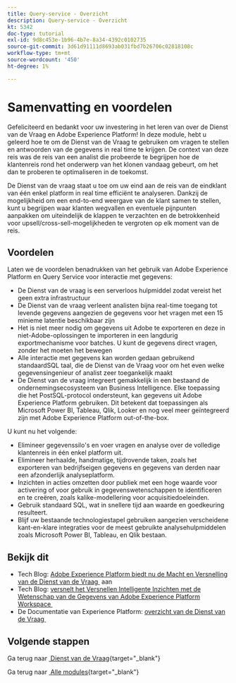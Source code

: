```yaml
---
title: Query-service - Overzicht
description: Query-service - Overzicht
kt: 5342
doc-type: tutorial
exl-id: 9d8c453e-1b96-4b7e-8a34-4392c0102735
source-git-commit: 3d61d91111d8693ab031fbd7b26706c02818108c
workflow-type: tm+mt
source-wordcount: '450'
ht-degree: 1%

---
```


# Samenvatting en voordelen

Gefeliciteerd en bedankt voor uw investering in het leren van over de Dienst van de Vraag en Adobe Experience Platform!
In deze module, hebt u geleerd hoe te om de Dienst van de Vraag te gebruiken om vragen te stellen en antwoorden van de gegevens in real time te krijgen. De context van deze reis was de reis van een analist die probeerde te begrijpen hoe de klantenreis rond het onderwerp van het klonen vandaag gebeurt, om het dan te proberen te optimaliseren in de toekomst.

De Dienst van de vraag staat u toe om uw eind aan de reis van de eindklant van één enkel platform in real time efficiënt te analyseren. Dankzij de mogelijkheid om een end-to-end weergave van de klant samen te stellen, kunt u begrijpen waar klanten wegvallen en eventuele pijnpunten aanpakken om uiteindelijk de klappen te verzachten en de betrokkenheid voor upsell/cross-sell-mogelijkheden te vergroten op elk moment van de reis.

## Voordelen

Laten we de voordelen benadrukken van het gebruik van Adobe Experience Platform en Query Service voor interactie met gegevens:

- De Dienst van de vraag is een serverloos hulpmiddel zodat vereist het geen extra infrastructuur
- De Dienst van de vraag verleent analisten bijna real-time toegang tot levende gegevens aangezien de gegevens voor het vragen met een 15 minieme latentie beschikbaar zijn
- Het is niet meer nodig om gegevens uit Adobe te exporteren en deze in niet-Adobe-oplossingen te importeren in een langdurig exportmechanisme voor batches. U kunt de gegevens direct vragen, zonder het moeten het bewegen
- Alle interactie met gegevens kan worden gedaan gebruikend standaardSQL taal, die de Dienst van de Vraag voor om het even welke gegevensingenieur of analist zeer toegankelijk maakt
- De Dienst van de vraag integreert gemakkelijk in een bestaand de ondernemingsecosysteem van Business Intelligence. Elke toepassing die het PostSQL-protocol ondersteunt, kan gegevens uit Adobe Experience Platform gebruiken. Dit betekent dat toepassingen als Microsoft Power BI, Tableau, Qlik, Looker en nog veel meer geïntegreerd zijn met Adobe Experience Platform out-of-the-box.

U kunt nu het volgende:

- Elimineer gegevenssilo&#39;s en voer vragen en analyse over de volledige klantenreis in één enkel platform uit.
- Elimineer herhaalde, handmatige, tijdrovende taken, zoals het exporteren van bedrijfseigen gegevens en gegevens van derden naar een afzonderlijk analyseplatform.
- Inzichten in acties omzetten door publiek met een hoge waarde voor activering of voor gebruik in gegevenswetenschappen te identificeren en te creëren, zoals kalike-modellering voor acquisitiedoeleinden.
- Gebruik standaard SQL, wat in snellere tijd aan waarde en goedkeuring resulteert.
- Blijf uw bestaande technologiestapel gebruiken aangezien verscheidene kant-en-klare integraties voor de meest gebruikte analysehulpmiddelen zoals Microsoft Power BI, Tableau, en Qlik bestaan.

## Bekijk dit

- Tech Blog: [&#x200B; Adobe Experience Platform biedt nu de Macht en Versnelling van de Dienst van de Vraag &#x200B;](https://medium.com/adobetech/adobe-experience-platform-now-offers-the-power-and-ease-of-query-service-8c25ecf8eb1b) aan
- Tech Blog: [&#x200B; versnelt het Versnellen Intelligente Inzichten met de Wetenschap van de Gegevens van Adobe Experience Platform Workspace &#x200B;](https://medium.com/adobetech/accelerate-intelligent-insights-with-adobe-experience-platform-data-science-workspace-89538bacbbea)
- De Documentatie van Experience Platform: [&#x200B; overzicht van de Dienst van de Vraag &#x200B;](https://experienceleague.adobe.com/docs/experience-platform/query/home.html?lang=nl)

## Volgende stappen

Ga terug naar [&#x200B; Dienst van de Vraag &#x200B;](./query-service.md){target="_blank"}

Ga terug naar [&#x200B; Alle modules &#x200B;](./../../../../overview.md){target="_blank"}
